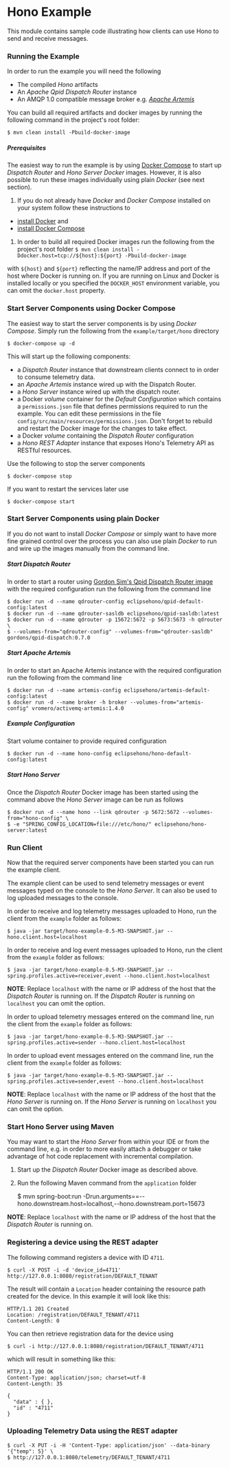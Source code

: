 # Hono Example

This module contains sample code illustrating how clients can use Hono to send and receive messages.

### Running the Example

In order to run the example you will need the following

* The compiled *Hono* artifacts
* An *Apache Qpid Dispatch Router* instance
* An AMQP 1.0 compatible message broker e.g. [*Apache Artemis*](https://activemq.apache.org/artemis/)

You can build all required artifacts and docker images by running the following command in the project's root folder:

    $ mvn clean install -Pbuild-docker-image

##### Prerequisites

The easiest way to run the example is by using [Docker Compose](https://docs.docker.com/compose) to start up *Dispatch Router* and *Hono Server* *Docker* images. However, it is also possible to run these images individually using plain *Docker* (see next section).

1. If you do not already have *Docker* and *Docker Compose* installed on your system follow these instructions to
  * [install Docker](https://docs.docker.com/engine/installation/) and
  * [install Docker Compose](https://docs.docker.com/compose/install/)
1. In order to build all required Docker images run the following from the project's root folder
    `$ mvn clean install -Ddocker.host=tcp://${host}:${port} -Pbuild-docker-image`

with `${host}` and `${port}` reflecting the name/IP address and port of the host where Docker is running on. If you are running on Linux and Docker is installed locally or you specified the `DOCKER_HOST` environment variable, you can omit the `docker.host` property.
 
### Start Server Components using Docker Compose

The easiest way to start the server components is by using *Docker Compose*. Simply run the following from the `example/target/hono` directory

    $ docker-compose up -d

This will start up the following components:

* a *Dispatch Router* instance that downstream clients connect to in order to consume telemetry data.
* an *Apache Artemis* instance wired up with the Dispatch Router.
* a *Hono Server* instance wired up with the dispatch router.
* a Docker *volume* container for the *Default Configuration* which contains a `permissions.json` file that defines permissions required to run the example. You can edit these permissions in the file `config/src/main/resources/permissions.json`. Don't forget to rebuild and restart the Docker image for the changes to take effect.
* a Docker *volume* containing the *Dispatch Router* configuration
* a *Hono REST Adapter* instance that exposes Hono's Telemetry API as RESTful resources.

Use the following to stop the server components

    $ docker-compose stop

If you want to restart the services later use

    $ docker-compose start

### Start Server Components using plain Docker

If you do not want to install *Docker Compose* or simply want to have more fine grained control over the process
you can also use plain *Docker* to run and wire up the images manually from the command line.

##### Start Dispatch Router

In order to start a router using [Gordon Sim's Qpid Dispatch Router image](https://hub.docker.com/r/gordons/qpid-dispatch/) with the required configuration run the following from the command line

    $ docker run -d --name qdrouter-config eclipsehono/qpid-default-config:latest
    $ docker run -d --name qdrouter-sasldb eclipsehono/qpid-sasldb:latest
    $ docker run -d --name qdrouter -p 15672:5672 -p 5673:5673 -h qdrouter \
    $ --volumes-from="qdrouter-config" --volumes-from="qdrouter-sasldb" gordons/qpid-dispatch:0.7.0
 
##### Start Apache Artemis

In order to start an Apache Artemis instance with the required configuration run the following from the command line

    $ docker run -d --name artemis-config eclipsehono/artemis-default-config:latest
    $ docker run -d --name broker -h broker --volumes-from="artemis-config" vromero/activemq-artemis:1.4.0
 
##### Example Configuration

Start volume container to provide required configuration
    
    $ docker run -d --name hono-config eclipsehono/hono-default-config:latest

##### Start Hono Server

Once the *Dispatch Router* Docker image has been started using the command above the *Hono Server* image can be run as follows

    $ docker run -d --name hono --link qdrouter -p 5672:5672 --volumes-from="hono-config" \
    $ -e "SPRING_CONFIG_LOCATION=file:///etc/hono/" eclipsehono/hono-server:latest

### Run Client

Now that the required server components have been started you can run the example client.

The example client can be used to send telemetry messages or event messages typed on the console to the *Hono Server*. It can also be used to log uploaded messages to the console.

In order to receive and log telemetry messages uploaded to Hono, run the client from the `example` folder as follows:

    $ java -jar target/hono-example-0.5-M3-SNAPSHOT.jar --hono.client.host=localhost
    
In order to receive and log event messages uploaded to Hono, run the client from the `example` folder as follows:

    $ java -jar target/hono-example-0.5-M3-SNAPSHOT.jar --spring.profiles.active=receiver,event --hono.client.host=localhost

 **NOTE**: Replace `localhost` with the name or IP address of the host that the *Dispatch Router* is running on. If the *Dispatch Router* is running on `localhost` you can omit the option.

In order to upload telemetry messages entered on the command line, run the client from the `example` folder as follows:

    $ java -jar target/hono-example-0.5-M3-SNAPSHOT.jar --spring.profiles.active=sender --hono.client.host=localhost
    
In order to upload event messages entered on the command line, run the client from the `example` folder as follows:

    $ java -jar target/hono-example-0.5-M3-SNAPSHOT.jar --spring.profiles.active=sender,event --hono.client.host=localhost

 **NOTE**: Replace `localhost` with the name or IP address of the host that the *Hono Server* is running on. If the *Hono Server* is running on `localhost` you can omit the option.

### Start Hono Server using Maven

You may want to start the *Hono Server* from within your IDE or from the command line, e.g. in order to more easily attach a debugger or take advantage of hot code replacement with incremental compilation.

1. Start up the *Dispatch Router* Docker image as described above.
1. Run the following Maven command from the `application` folder

    $ mvn spring-boot:run -Drun.arguments==--hono.downstream.host=localhost,--hono.downstream.port=15673

  **NOTE**: Replace `localhost` with the name or IP address of the host that the *Dispatch Router* is running on.

### Registering a device using the REST adapter

The following command registers a device with ID `4711`.

    $ curl -X POST -i -d 'device_id=4711' http://127.0.0.1:8080/registration/DEFAULT_TENANT

The result will contain a `Location` header containing the resource path created for the device. In this example it will look
like this:

    HTTP/1.1 201 Created
    Location: /registration/DEFAULT_TENANT/4711
    Content-Length: 0

You can then retrieve registration data for the device using

    $ curl -i http://127.0.0.1:8080/registration/DEFAULT_TENANT/4711

which will result in something like this:

    HTTP/1.1 200 OK
    Content-Type: application/json; charset=utf-8
    Content-Length: 35
    
    {
      "data" : { },
      "id" : "4711"
    }

### Uploading Telemetry Data using the REST adapter

    $ curl -X PUT -i -H 'Content-Type: application/json' --data-binary '{"temp": 5}' \
    $ http://127.0.0.1:8080/telemetry/DEFAULT_TENANT/4711
